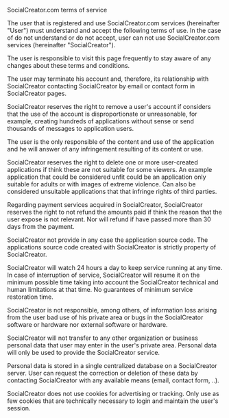 SocialCreator.com terms of service  
  
The user that is registered and use SocialCreator.com services (hereinafter "User") must understand and accept the following terms of use. In the case of do not understand or do not accept, user can not use SocialCreator.com services (hereinafter "SocialCreator").  
  
The user is responsible to visit this page frequently to stay aware of any changes about these terms and conditions.  
  
The user may terminate his account and, therefore, its relationship with SocialCreator contacting SocialCreator by email or contact form in SocialCreator pages.  
  
SocialCreator reserves the right to remove a user's account if considers that the use of the account is disproportionate or unreasonable, for example, creating hundreds of applications without sense or send thousands of messages to application users.  
  
The user is the only responsible of the content and use of the application and he will answer of any infringement resulting of its content or use.  
  
SocialCreator reserves the right to delete one or more user-created applications if think these are not suitable for some viewers. An example application that could be considered unfit could be an application only suitable for adults or with images of extreme violence. Can also be considered unsuitable applications that that infringe rights of third parties.  
  
Regarding payment services acquired in SocialCreator, SocialCreator reserves the right to not refund the amounts paid if think the reason that the user expose is not relevant. Nor will refund if have passed more than 30 days from the payment.  
  
SocialCreator not provide in any case the application source code. The applications source code created with SocialCreator is strictly property of SocialCreator.  
  
SocialCreator will watch 24 hours a day to keep service running at any time. In case of interruption of service, SocialCreator will resume it on the minimum possible time taking into account the SocialCreator technical and human limitations at that time. No guarantees of minimum service restoration time.  
  
SocialCreator is not responsible, among others, of information loss arising from the user bad use of his private area or bugs in the SocialCreator software or hardware nor external software or hardware.  
  
SocialCreator will not transfer to any other organization or business personal data that user may enter in the user's private area. Personal data will only be used to provide the SocialCreator service.  
  
Personal data is stored in a single centralized database on a SocialCreator server. User can request the correction or deletion of these data by contacting SocialCreator with any available means (email, contact form, ..).  
  
SocialCreator does not use cookies for advertising or tracking. Only use as few cookies that are technically necessary to login and maintain the user's session.